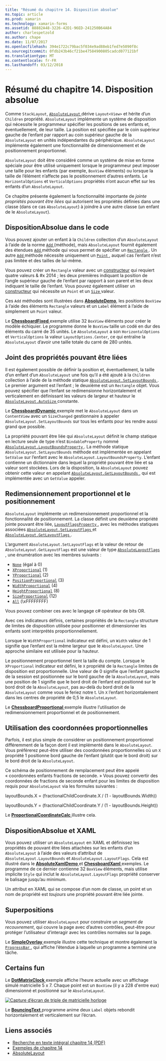 ```yaml
---
title: "Résumé du chapitre 14. Disposition absolue"
ms.topic: article
ms.prod: xamarin
ms.technology: xamarin-forms
ms.assetid: 88882A48-3226-42D1-96ED-241250B64A84
author: charlespetzold
ms.author: chape
ms.date: 11/07/2017
ms.openlocfilehash: 394e1722c79bac5f034e9ad88eb1fed7e5090f8c
ms.sourcegitcommit: 0fdb243b46cf21be47584900805cadcd077121bf
ms.translationtype: MT
ms.contentlocale: fr-FR
ms.lasthandoff: 03/12/2018
---
```

# <a name="summary-of-chapter-14-absolute-layout"></a>Résumé du chapitre 14. Disposition absolue

Comme `StackLayout`, [ `AbsoluteLayout` ](https://developer.xamarin.com/api/type/Xamarin.Forms.AbsoluteLayout/) dérive `Layout<View>` et hérite d’un `Children` propriété. `AbsoluteLayout` implémente un système de disposition qui nécessite le programmeur spécifier les positions de ses enfants et, éventuellement, de leur taille. La position est spécifiée par le coin supérieur gauche de l’enfant par rapport au coin supérieur gauche de la `AbsoluteLayout` en unités indépendantes du périphérique. `AbsoluteLayout` implémente également une fonctionnalité de dimensionnement et de positionnement proportionnel.

`AbsoluteLayout` doit être considéré comme un système de mise en forme spéciale pour être utilisé uniquement lorsque le programmeur peut imposer une taille pour les enfants (par exemple, `BoxView` éléments) ou lorsque la taille de l’élément n’affecte pas le positionnement d’autres enfants. Le `HorizontalOptions` et `VerticalOptions` propriétés n’ont aucun effet sur les enfants d’un `AbsoluteLayout`.

Ce chapitre présente également la fonctionnalité importante de *jointe propriétés pouvant être liées* qui autorisent les propriétés définies dans une classe (dans ce cas `AbsoluteLayout`) à joindre à une autre classe (un enfant de le `AbsoluteLayout`).

## <a name="absolutelayout-in-code"></a>DispositionAbsolue dans le code

Vous pouvez ajouter un enfant à la `Children` collection d’un `AbsoluteLayout` à l’aide de la norme [ `Add` ](https://developer.xamarin.com/api/member/System.Collections.Generic.ICollection%3CT%3E.Add/p/T/) (méthode), mais `AbsoluteLayout` fournit également des étendues [ `Add` ](https://developer.xamarin.com/api/member/Xamarin.Forms.AbsoluteLayout+IAbsoluteList%3CT%3E.Add/p/Xamarin.Forms.View/Xamarin.Forms.Rectangle/Xamarin.Forms.AbsoluteLayoutFlags/) méthode qui vous permet de spécifier un [ `Rectangle` ](https://developer.xamarin.com/api/type/Xamarin.Forms.Rectangle/). Un autre [ `Add` ](https://developer.xamarin.com/api/member/Xamarin.Forms.AbsoluteLayout+IAbsoluteList%3CT%3E.Add/p/Xamarin.Forms.View/Xamarin.Forms.Point/) méthode nécessite uniquement un [ `Point` ](https://developer.xamarin.com/api/type/Xamarin.Forms.Point/), auquel cas l’enfant n’est pas limitée et des tailles de lui-même.

Vous pouvez créer un `Rectangle` valeur avec un [constructeur](https://developer.xamarin.com/api/constructor/Xamarin.Forms.Rectangle.Rectangle/p/System.Double/System.Double/System.Double/System.Double/) qui requiert quatre valeurs & #x 2014 ; les deux premières indiquant la position de l’angle supérieur gauche de l’enfant par rapport à son parent et les deux indiquant le taille de l’enfant. Vous pouvez également utiliser un [constructeur](https://developer.xamarin.com/api/constructor/Xamarin.Forms.Rectangle.Rectangle/p/Xamarin.Forms.Point/Xamarin.Forms.Size/) qui nécessite un `Point` et un [ `Size` ](https://developer.xamarin.com/api/type/Xamarin.Forms.Size/) valeur.

Ces `Add` méthodes sont illustrées dans [ **AbsoluteDemo**](https://github.com/xamarin/xamarin-forms-book-samples/tree/master/Chapter14/AbsoluteDemo), les positions `BoxView` à l’aide des éléments `Rectangle` valeurs et un `Label` élément à l’aide de simplement un `Point` valeur.

Le [ **ChessboardFixed** ](https://github.com/xamarin/xamarin-forms-book-samples/tree/master/Chapter14/ChessboardFixed) exemple utilise 32 `BoxView` éléments pour créer le modèle échiquier. Le programme donne le `BoxView` taille un codé en dur des éléments du carré de 35 unités. Le `AbsoluteLayout` a son `HorizontalOptions` et `VerticalOptions` la valeur `LayoutOptions.Center`, ce qui entraîne la `AbsoluteLayout` d’avoir une taille totale du carré de 280 unités.

## <a name="attached-bindable-properties"></a>Joint des propriétés pouvant être liées

Il est également possible de définir la position et, éventuellement, la taille d’un enfant d’un `AbsoluteLayout` une fois qu’il a été ajouté à la `Children` collection à l’aide de la méthode statique [ `AbsoluteLayout.SetLayoutBounds` ](https://developer.xamarin.com/api/member/Xamarin.Forms.AbsoluteLayout.SetLayoutBounds/p/Xamarin.Forms.BindableObject/Xamarin.Forms.Rectangle/). Le premier argument est l’enfant ; le deuxième est un `Rectangle` objet. Vous pouvez spécifier que l’enfant se redimensionne horizontalement et verticalement en définissant les valeurs de largeur et hauteur le [ `AbsoluteLayout.AutoSize` ](https://developer.xamarin.com/api/property/Xamarin.Forms.AbsoluteLayout.AutoSize/) constante.

Le [ **ChessboardDynamic** ](https://github.com/xamarin/xamarin-forms-book-samples/tree/master/Chapter14/ChessboardDynamic) exemple met le `AbsoluteLayout` dans un `ContentView` avec un `SizeChanged` gestionnaire à appeler `AbsoluteLayout.SetLayoutBounds` sur tous les enfants pour les rendre aussi grand que possible.  

La propriété pouvant être liée qui `AbsoluteLayout` définit le champ statique en lecture seule de type n’est `BindableProperty` nommé [ `AbsoluteLayout.LayoutBoundsProperty` ](https://developer.xamarin.com/api/field/Xamarin.Forms.AbsoluteLayout.LayoutBoundsProperty/). La méthode statique `AbsoluteLayout.SetLayoutBounds` méthode est implémentée en appelant `SetValue` sur l’enfant avec le `AbsoluteLayout.LayoutBoundsProperty`. L’enfant contienne un dictionnaire dans lequel la propriété pouvant être liée et sa valeur sont stockées. Lors de la disposition, la `AbsoluteLayout` pouvez obtenir cette valeur en appelant [ `AbsoluteLayout.GetLayoutBounds` ](https://developer.xamarin.com/api/member/Xamarin.Forms.AbsoluteLayout.GetLayoutBounds/p/Xamarin.Forms.BindableObject/), qui est implémentée avec un `GetValue` appeler.

## <a name="proportional-sizing-and-positioning"></a>Redimensionnement proportionnel et le positionnement

`AbsoluteLayout` implémente un redimensionnement proportionnel et la fonctionnalité de positionnement. La classe définit une deuxième propriété jointe pouvant être liée, [ `LayoutFlagsProperty` ](https://developer.xamarin.com/api/field/Xamarin.Forms.AbsoluteLayout.LayoutFlagsProperty/), avec les méthodes statiques associées [ `AbsoluteLayout.SetLayoutFlags` ](https://developer.xamarin.com/api/member/Xamarin.Forms.AbsoluteLayout.SetLayoutFlags/p/Xamarin.Forms.BindableObject/Xamarin.Forms.AbsoluteLayoutFlags/) et [ `AbsoluteLayout.GetLayoutFlags` ](https://developer.xamarin.com/api/member/Xamarin.Forms.AbsoluteLayout.GetLayoutFlags/p/Xamarin.Forms.BindableObject/).

L’argument `AbsoluteLayout.SetLayoutFlags` et la valeur de retour de `AbsoluteLayout.GetLayoutFlags` est une valeur de type [ `AbsoluteLayoutFlags` ](https://developer.xamarin.com/api/type/Xamarin.Forms.AbsoluteLayoutFlags/), une énumération avec les membres suivants :

- [`None`](https://developer.xamarin.com/api/field/Xamarin.Forms.AbsoluteLayoutFlags.None/) (égal à 0)
- [`XProportional`](https://developer.xamarin.com/api/field/Xamarin.Forms.AbsoluteLayoutFlags.XProportional/) (1)
- [`YProportional`](https://developer.xamarin.com/api/field/Xamarin.Forms.AbsoluteLayoutFlags.YProportional/) (2)
- [`PositionProportional`](https://developer.xamarin.com/api/field/Xamarin.Forms.AbsoluteLayoutFlags.PositionProportional/) (3)
- [`WidthProportional`](https://developer.xamarin.com/api/field/Xamarin.Forms.AbsoluteLayoutFlags.WidthProportional/) (4)
- [`HeightProportional`](https://developer.xamarin.com/api/field/Xamarin.Forms.AbsoluteLayoutFlags.HeightProportional/) (8)
- [`SizeProportional`](https://developer.xamarin.com/api/field/Xamarin.Forms.AbsoluteLayoutFlags.SizeProportional/) (12)
- [`All`](https://developer.xamarin.com/api/field/Xamarin.Forms.AbsoluteLayoutFlags.All/) (\xFFFFFFFF)

Vous pouvez combiner ces avec le langage c# opérateur de bits OR.

Avec ces indicateurs définis, certaines propriétés de la `Rectangle` structure de limites de disposition utilisée pour positionner et dimensionner les enfants sont interprétés proportionnellement.

Lorsque le `WidthProportional` indicateur est défini, un `Width` valeur de 1 signifie que l’enfant est la même largeur que le `AbsoluteLayout`. Une approche similaire est utilisée pour la hauteur.

Le positionnement proportionnel tient la taille du compte. Lorsque le `XProportional` indicateur est défini, le `X` propriété de la `Rectangle` limites de disposition est proportionnelle. Une valeur de 0 signifie que l’enfant gauche de la session est positionnée sur le bord gauche de la `AbsoluteLayout`, mais une position de 1 signifie que le bord droit de l’enfant est positionné sur le bord droit de la `AbsoluteLayout`, pas au-delà du bord droit de la `AbsoluteLayout` comme vous le feriez notre t. Un `X` l’enfant horizontalement dans les centres de propriété de 0,5 le `AbsoluteLayout`.

Le [ **ChessboardProportional** ](https://github.com/xamarin/xamarin-forms-book-samples/tree/master/Chapter14/ChessboardProportional) exemple illustre l’utilisation de redimensionnement proportionnel et de positionnement.

## <a name="working-with-proportional-coordinates"></a>Utilisation des coordonnées proportionnelles

Parfois, il est plus simple de considérer un positionnement proportionnel différemment de la façon dont il est implémenté dans le `AbsoluteLayout`. Vous préférerez peut-être utiliser des coordonnées proportionnelles où un `X` propriété 1 positionne bord gauche de l’enfant (plutôt que le bord droit) sur le bord droit de la `AbsoluteLayout`.

Ce schéma de positionnement de remplacement peut être appelé « coordonnées enfants fractions de seconde. » Vous pouvez convertir des coordonnées de fractions de seconde enfant pour les limites de disposition requis pour `AbsoluteLayout` via les formules suivantes :

layoutBounds.X = (fractionalChildCoordinate.X / (1 - layoutBounds.Width))

layoutBounds.Y = (fractionalChildCoordinate.Y / (1 - layoutBounds.Height))

Le [ **ProportionalCoordinateCalc** ](https://github.com/xamarin/xamarin-forms-book-samples/tree/master/Chapter14/PropCoordCalc) illustre cela.

## <a name="absolutelayout-and-xaml"></a>DispositionAbsolue et XAML

Vous pouvez utiliser un `AbsoluteLayout` en XAML et définissez les propriétés de pouvant être liées attachées sur les enfants d’un `AbsoluteLayout` à l’aide des valeurs d’attribut de `AbsoluteLayout.LayoutBounds` et `AbsoluteLayout.LayoutFlags`. Cela est illustré dans le [ **AbsoluteXamlDemo** ](https://github.com/xamarin/xamarin-forms-book-samples/tree/master/Chapter14/AbsoluteXamlDemo) et [ **ChessboardXaml** ](https://github.com/xamarin/xamarin-forms-book-samples/tree/master/Chapter14/ChessboardXaml) exemples. Le programme de ce dernier contienne 32 `BoxView` éléments, mais utilise implicite `Style` qui inclut le `AbsoluteLayout.LayoutFlags` propriété conserver le balisage jusqu’au minimum.

Un attribut en XAML qui se compose d’un nom de classe, un point et un nom de propriété est *toujours* une propriété pouvant être liée jointe.

## <a name="overlays"></a>Superpositions

Vous pouvez utiliser `AbsoluteLayout` pour construire un *segment de recouvrement*, qui couvre la page avec d’autres contrôles, peut-être pour protéger l’utilisateur d’interagir avec les contrôles normales sur la page. 

Le [ **SimpleOverlay** ](https://github.com/xamarin/xamarin-forms-book-samples/tree/master/Chapter14/SimpleOverlay) exemple illustre cette technique et montre également la [ `ProgressBar` ](https://developer.xamarin.com/api/type/Xamarin.Forms.ProgressBar/), qui affiche l’étendue à laquelle un programme a terminé une tâche.

## <a name="some-fun"></a>Certains fun

Le [ **DotMatrixClock** ](https://github.com/xamarin/xamarin-forms-book-samples/tree/master/Chapter14/DotMatrixClock) exemple affiche l’heure actuelle avec un affichage simulé matricielle 5 x 7. Chaque point est un `BoxView` (il y a 228 d'entre eux) dimensionné et positionné sur le `AbsoluteLayout`.

[![Capture d’écran de triple de matricielle horloge](images/ch14fg08-small.png "matricielle horloge")](images/ch14fg08-large.png#lightbox "matricielle horloge")

Le [ **BouncingText** ](https://github.com/xamarin/xamarin-forms-book-samples/tree/master/Chapter14/BouncingText) programme anime deux `Label` objets rebondit horizontalement et verticalement sur l’écran.



## <a name="related-links"></a>Liens associés

- [Recherche en texte intégral chapitre 14 (PDF)](https://download.xamarin.com/developer/xamarin-forms-book/XamarinFormsBook-Ch14-Apr2016.pdf)
- [Exemples de chapitre 14](https://github.com/xamarin/xamarin-forms-book-samples/tree/master/Chapter14)
- [AbsoluteLayout](~/xamarin-forms/user-interface/layouts/absolute-layout.md)
